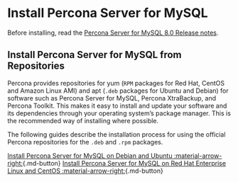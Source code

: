 # Install Percona Server for MySQL


Before installing, read the [Percona Server for MySQL 8.0 Release notes](release-notes/release-notes_index.md).

## Install Percona Server for MySQL from Repositories

Percona provides repositories for yum (`RPM` packages for Red Hat, CentOS and Amazon Linux AMI) and apt (`.deb` packages for Ubuntu and Debian) for software such as Percona Server for MySQL, Percona XtraBackup, and Percona Toolkit. This makes it easy to install and update your software and its dependencies through your operating system’s package manager. This is the recommended way of installing where possible.

The following guides describe the installation process for using the official Percona repositories for the `.deb` and `.rpm` packages.

[Install Percona Server for MySQL on Debian and Ubuntu :material-arrow-right:](apt-repo.md){.md-button}        [Install Percona Server for MySQL on Red Hat Enterprise Linux and CentOS :material-arrow-right:](yum-repo.md){.md-button}


